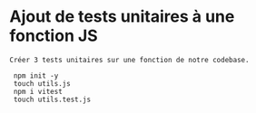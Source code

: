 # Ajout de tests unitaires à une fonction JS

````
Créer 3 tests unitaires sur une fonction de notre codebase.

 npm init -y
 touch utils.js
 npm i vitest
 touch utils.test.js